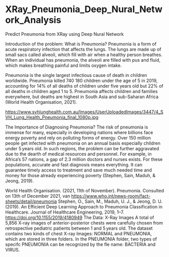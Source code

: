 # XRay_Pneumonia_Deep_Nural_Network_Analysis
Predict Pneumonia from XRay using Deep Nural Network

Introduction of the problem: 
What is Pneumonia?
Pneumonia is a form of acute respiratory infection that affects the lungs. The lungs are made up of small sacs called alveoli, which fill with air when a healthy person breathes. When an individual has pneumonia, the alveoli are filled with pus and fluid, which makes breathing painful and limits oxygen intake.

Pneumonia is the single largest infectious cause of death in children worldwide. Pneumonia killed 740 180 children under the age of 5 in 2019, accounting for 14% of all deaths of children under five years old but 22% of all deaths in children aged 1 to 5. Pneumonia affects children and families everywhere, but deaths are highest in South Asia and sub-Saharan Africa (World Health Organisation, 2021).

https://www.svhlunghealth.com.au/Images/UserUploadedImages/3447/4_SVH_Lung_Health_Pneumonia_final_1080p.jpg

The Importance of Diagnosing Pneumonia?
The risk of pneumonia is immense for many, especially in developing nations where billions face energy poverty and rely on polluting forms of energy. Over 150 million people get infected with pneumonia on an annual basis especially children under 5 years old. In such regions, the problem can be further aggravated due to the dearth of medical resources and personnel. For example, in Africa’s 57 nations, a gap of 2.3 million doctors and nurses exists. For these populations, accurate and fast diagnosis means everything. It can guarantee timely access to treatment and save much needed time and money for those already experiencing poverty (Stephen, Sain, Maduh, & Jeong, 2019).

World Health Organisation. (2021, 11th of November). Pneumonia. Consulted on 13th of December 2021, van https://www.who.int/news-room/fact-sheets/detail/pneumonia
Stephen, O., Sain, M., Maduh, U. J., & Jeong, D. U. (2019). An Efficient Deep Learning Approach to Pneumonia Classification in Healthcare. Journal of Healthcare Engineering, 2019, 1–7. https://doi.org/10.1155/2019/4180949
The Data: X-Ray Images
A total of 5,856 X-ray images of anterior-posterior chests were carefully chosen from retrospective pediatric patients between 1 and 5 years old. The dataset contains two kinds of chest X-ray Images: NORMAL and PNEUMONIA, which are stored in three folders. In the PNEUMONIA folder, two types of specifc PNEUMONIA can be recognized by the fle name: BACTERIA and VIRUS.
